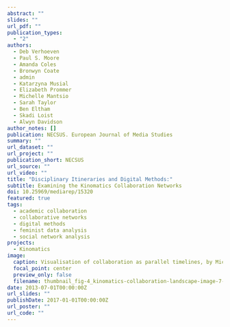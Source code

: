 ```yaml
---
abstract: ""
slides: ""
url_pdf: ""
publication_types:
  - "2"
authors:
  - Deb Verhoeven
  - Paul S. Moore
  - Amanda Coles
  - Bronwyn Coate
  - admin
  - Katarzyna Musial
  - Elizabeth Prommer
  - Michelle Mantsio
  - Sarah Taylor
  - Ben Eltham
  - Skadi Loist
  - Alwyn Davidson
author_notes: []
publication: NECSUS. European Journal of Media Studies
summary: ""
url_dataset: ""
url_project: ""
publication_short: NECSUS
url_source: ""
url_video: ""
title: "Disciplinary Itineraries and Digital Methods:"
subtitle: Examining the Kinomatics Collaboration Networks
doi: 10.25969/mediarep/15320
featured: true
tags:
  - academic collaboration
  - collaborative networks
  - digital methods
  - feminist data analysis
  - social network analysis
projects:
  - Kinomatics
image:
  caption: Visualisation of collaboration as parallel timelines, by Michelle Mantsio.
  focal_point: center
  preview_only: false
  filename: thumbnail_fig-4_kinomatics-collaboration-landscape-image-7-9-20-d_page_3-1030x579.jpg
date: 2013-07-01T00:00:00Z
url_slides: ""
publishDate: 2017-01-01T00:00:00Z
url_poster: ""
url_code: ""
---
```

